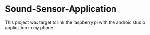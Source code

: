 # Sound-Sensor-Application
This project was target to link the raspberry pi with the android studio application in my phone.
